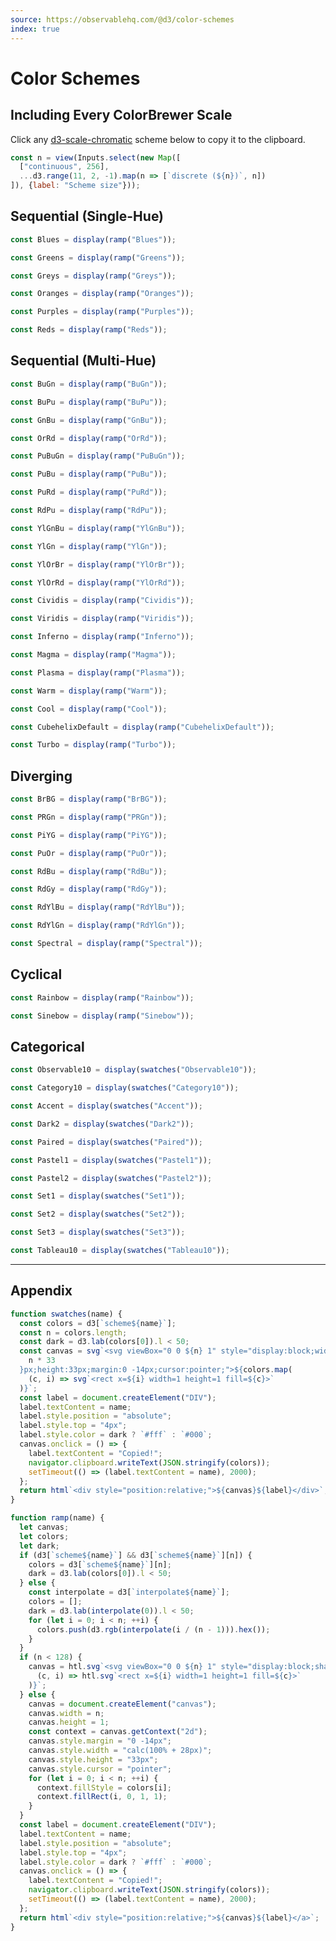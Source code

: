 ```yaml
---
source: https://observablehq.com/@d3/color-schemes
index: true
---
```


# Color Schemes

## Including Every ColorBrewer Scale

Click any [d3-scale-chromatic](https://github.com/d3/d3-scale-chromatic) scheme below to copy it to the clipboard.

```js
const n = view(Inputs.select(new Map([
  ["continuous", 256],
  ...d3.range(11, 2, -1).map(n => [`discrete (${n})`, n])
]), {label: "Scheme size"}));
```

## Sequential (Single-Hue)

```js
const Blues = display(ramp("Blues"));
```

```js
const Greens = display(ramp("Greens"));
```

```js
const Greys = display(ramp("Greys"));
```

```js
const Oranges = display(ramp("Oranges"));
```

```js
const Purples = display(ramp("Purples"));
```

```js
const Reds = display(ramp("Reds"));
```

## Sequential (Multi-Hue)

```js
const BuGn = display(ramp("BuGn"));
```

```js
const BuPu = display(ramp("BuPu"));
```

```js
const GnBu = display(ramp("GnBu"));
```

```js
const OrRd = display(ramp("OrRd"));
```

```js
const PuBuGn = display(ramp("PuBuGn"));
```

```js
const PuBu = display(ramp("PuBu"));
```

```js
const PuRd = display(ramp("PuRd"));
```

```js
const RdPu = display(ramp("RdPu"));
```

```js
const YlGnBu = display(ramp("YlGnBu"));
```

```js
const YlGn = display(ramp("YlGn"));
```

```js
const YlOrBr = display(ramp("YlOrBr"));
```

```js
const YlOrRd = display(ramp("YlOrRd"));
```

```js
const Cividis = display(ramp("Cividis"));
```

```js
const Viridis = display(ramp("Viridis"));
```

```js
const Inferno = display(ramp("Inferno"));
```

```js
const Magma = display(ramp("Magma"));
```

```js
const Plasma = display(ramp("Plasma"));
```

```js
const Warm = display(ramp("Warm"));
```

```js
const Cool = display(ramp("Cool"));
```

```js
const CubehelixDefault = display(ramp("CubehelixDefault"));
```

```js
const Turbo = display(ramp("Turbo"));
```

## Diverging

```js
const BrBG = display(ramp("BrBG"));
```

```js
const PRGn = display(ramp("PRGn"));
```

```js
const PiYG = display(ramp("PiYG"));
```

```js
const PuOr = display(ramp("PuOr"));
```

```js
const RdBu = display(ramp("RdBu"));
```

```js
const RdGy = display(ramp("RdGy"));
```

```js
const RdYlBu = display(ramp("RdYlBu"));
```

```js
const RdYlGn = display(ramp("RdYlGn"));
```

```js
const Spectral = display(ramp("Spectral"));
```

## Cyclical

```js
const Rainbow = display(ramp("Rainbow"));
```

```js
const Sinebow = display(ramp("Sinebow"));
```

## Categorical

```js
const Observable10 = display(swatches("Observable10"));
```

```js
const Category10 = display(swatches("Category10"));
```

```js
const Accent = display(swatches("Accent"));
```

```js
const Dark2 = display(swatches("Dark2"));
```

```js
const Paired = display(swatches("Paired"));
```

```js
const Pastel1 = display(swatches("Pastel1"));
```

```js
const Pastel2 = display(swatches("Pastel2"));
```

```js
const Set1 = display(swatches("Set1"));
```

```js
const Set2 = display(swatches("Set2"));
```

```js
const Set3 = display(swatches("Set3"));
```

```js
const Tableau10 = display(swatches("Tableau10"));
```

---

## Appendix

```js echo
function swatches(name) {
  const colors = d3[`scheme${name}`];
  const n = colors.length;
  const dark = d3.lab(colors[0]).l < 50;
  const canvas = svg`<svg viewBox="0 0 ${n} 1" style="display:block;width:${
    n * 33
  }px;height:33px;margin:0 -14px;cursor:pointer;">${colors.map(
    (c, i) => svg`<rect x=${i} width=1 height=1 fill=${c}>`
  )}`;
  const label = document.createElement("DIV");
  label.textContent = name;
  label.style.position = "absolute";
  label.style.top = "4px";
  label.style.color = dark ? `#fff` : `#000`;
  canvas.onclick = () => {
    label.textContent = "Copied!";
    navigator.clipboard.writeText(JSON.stringify(colors));
    setTimeout(() => (label.textContent = name), 2000);
  };
  return html`<div style="position:relative;">${canvas}${label}</div>`;
}
```

```js echo
function ramp(name) {
  let canvas;
  let colors;
  let dark;
  if (d3[`scheme${name}`] && d3[`scheme${name}`][n]) {
    colors = d3[`scheme${name}`][n];
    dark = d3.lab(colors[0]).l < 50;
  } else {
    const interpolate = d3[`interpolate${name}`];
    colors = [];
    dark = d3.lab(interpolate(0)).l < 50;
    for (let i = 0; i < n; ++i) {
      colors.push(d3.rgb(interpolate(i / (n - 1))).hex());
    }
  }
  if (n < 128) {
    canvas = htl.svg`<svg viewBox="0 0 ${n} 1" style="display:block;shape-rendering:crispEdges;width:calc(100% + 28px);height:33px;margin:0 -14px;cursor:pointer;" preserveAspectRatio="none">${colors.map(
      (c, i) => htl.svg`<rect x=${i} width=1 height=1 fill=${c}>`
    )}`;
  } else {
    canvas = document.createElement("canvas");
    canvas.width = n;
    canvas.height = 1;
    const context = canvas.getContext("2d");
    canvas.style.margin = "0 -14px";
    canvas.style.width = "calc(100% + 28px)";
    canvas.style.height = "33px";
    canvas.style.cursor = "pointer";
    for (let i = 0; i < n; ++i) {
      context.fillStyle = colors[i];
      context.fillRect(i, 0, 1, 1);
    }
  }
  const label = document.createElement("DIV");
  label.textContent = name;
  label.style.position = "absolute";
  label.style.top = "4px";
  label.style.color = dark ? `#fff` : `#000`;
  canvas.onclick = () => {
    label.textContent = "Copied!";
    navigator.clipboard.writeText(JSON.stringify(colors));
    setTimeout(() => (label.textContent = name), 2000);
  };
  return html`<div style="position:relative;">${canvas}${label}</a>`;
}
```
